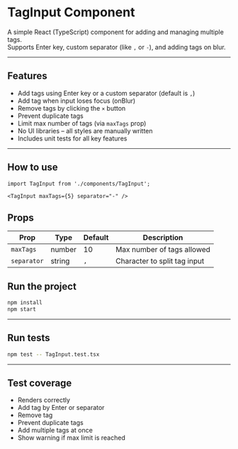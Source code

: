 # TagInput Component

A simple React (TypeScript) component for adding and managing multiple tags.  
Supports Enter key, custom separator (like `,` or `-`), and adding tags on blur.

---

## Features

- Add tags using Enter key or a custom separator (default is `,`)
- Add tag when input loses focus (onBlur)
- Remove tags by clicking the `×` button
- Prevent duplicate tags
- Limit max number of tags (via `maxTags` prop)
- No UI libraries – all styles are manually written
- Includes unit tests for all key features

---

## How to use

```tsx
import TagInput from './components/TagInput';

<TagInput maxTags={5} separator="-" />

```

## Props

| Prop        | Type     | Default | Description                     |
|-------------|----------|---------|---------------------------------|
| `maxTags`   | number   | 10      | Max number of tags allowed      |
| `separator` | string   | `,`     | Character to split tag input    |


## Run the project

```bash
npm install
npm start

```

---

## Run tests

```bash
npm test -- TagInput.test.tsx

```

---

## Test coverage

- Renders correctly
- Add tag by Enter or separator
- Remove tag
- Prevent duplicate tags
- Add multiple tags at once
- Show warning if max limit is reached